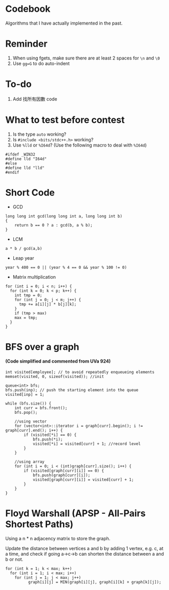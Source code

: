 # Codebook

Algorithms that I have actually implemented in the past.

# Reminder

1. When using fgets, make sure there are at least 2 spaces for `\n` and `\0`
2. Use `gg=G` to do auto-indent

# To-do

1. Add 找所有因數 code

# What to test before contest

1. Is the type `auto` working?
2. Is `#include <bits/stdc++.h>` working?
3. Use `%lld` or `%I64d`? (Use the following macro to deal with `%I64d`)
```
#ifdef _WIN32
#define lld "I64d"
#else
#define lld "lld"
#endif
```

# Short Code

* GCD
```
long long int gcd(long long int a, long long int b)
{
    return b == 0 ? a : gcd(b, a % b);
}
```

* LCM
```
a * b / gcd(a,b)
```

* Leap year
```
year % 400 == 0 || (year % 4 == 0 && year % 100 != 0)
```

* Matrix multiplication
```
for (int i = 0; i < n; i++) {
  for (int k = 0; k < p; k++) {
    int tmp = 0;
    for (int j = 0; j < m; j++) {
      tmp += a[i][j] * b[j][k];
    }
    if (tmp > max)
    max = tmp;
  }
}
```

# BFS over a graph

#### (Code simplified and commented from UVa 924)
```
int visited[employee]; // to avoid repeatedly enqueueing elements
memset(visited, 0, sizeof(visited)); //init

queue<int> bfs;
bfs.push(inp); // push the starting element into the queue
visited[inp] = 1;

while (bfs.size()) {
    int curr = bfs.front();
    bfs.pop();

    //using vector
    for (vector<int>::iterator i = graph[curr].begin(); i != graph[curr].end(); i++) {
        if (visited[*i] == 0) {
            bfs.push(*i);
            visited[*i] = visited[curr] + 1; //record level
        }
    }

    //using array
    for (int i = 0; i < (int)graph[curr].size(); i++) {
        if (visited[graph[curr][i]] == 0) {
            bfs.push(graph[curr][i]);
            visited[graph[curr][i]] = visited[curr] + 1;
        }
    }
}
```
# Floyd Warshall (APSP - All-Pairs Shortest Paths)

Using a n * n adjacency matrix to store the graph.

Update the distance between vertices a and b by adding 1 vertex, e.g. c, at a time,
and check if going a->c->b can shorten the distance between a and b or not.
```
for (int k = 1; k < max; k++)
  for (int i = 1; i < max; i++)
    for (int j = 1; j < max; j++)
          graph[i][j] = MIN(graph[i][j], graph[i][k] + graph[k][j]);
```
